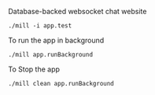 Database-backed websocket chat website

```aidl
./mill -i app.test
```

To run the app in background 
```aidl
./mill app.runBackground
```

To Stop the app
```aidl
./mill clean app.runBackground
```